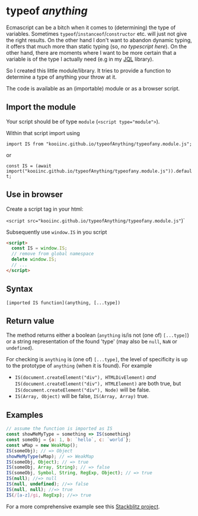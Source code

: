 # typeof *anything*

Ecmascript can be a bitch when it comes to (determining) the type of variables. Sometimes `typeof`/`instanceof`/`constructor` etc. will 
just not give the right results. On the other hand I don't want to abandon dynamic typing, it offers that much more than static typing 
(so, *no typescript here*). On the other hand, there are moments where I want to be more certain that a variable is of the type I actually 
need (e.g in my [JQL](https://github.com/KooiInc/JQL) library).

So I created this little module/library. It tries to provide a function to determine a type of anything your throw at it.

The code is available as an (importable) module or as a browser script.

## Import the module

Your script should be of type `module` (`<script type="module">`).

Within that script import using

`import IS from "kooiinc.github.io/typeofAnything/typeofany.module.js";`

or 

`const IS = (await import("kooiinc.github.io/typeofAnything/typeofany.module.js")).default;`

## Use in browser

Create a script tag in your html:

`<script src="kooiinc.github.io/typeofAnything/typeofany.module.js"`)</script>`

Subsequently use `window.IS` in you script

```html
<script>
  const IS = window.IS;
  // remove from global namespace
  delete window.IS;
  // ...
</script>
```

## Syntax

`[imported IS function](anything, [...type])`

## Return value

The method returns either a boolean (`anything` is/is not (one of) `[...type]`) 
or a string representation of the found 'type' (may also be `null`, `NaN` or `undefined`).

For checking is `anything` is (one of) `[...type]`, the level of specificity is
up to the prototype of `anything` (when it is found). For example

- `IS(document.createElement("div"), HTMLDivElement)`
*and* `IS(document.createElement("div"), HTMLElement)` are both true, but
`IS(document.createElement("div"), Node)` will be false. 
- `IS(Array, Object)` will be false, `IS(Array, Array)` true. 

## Examples

```javascript
// assume the function is imported as IS
const showMeMyType = something => IS(something)
const someObj = {a: 1, b: `hello`, c: `world`};
const wMap = new WeakMap();
IS(someObj); // => Object
showMeMyType(wMap); // => WeakMap
IS(someObj, Object); // => true
IS(someObj, Array, String); // => false
IS(someObj, Symbol, String, RegExp, Object); // => true
IS(null); //=> null
IS(null, undefined); //=> false
IS(null, null); //=> true
IS(/[a-z]/gi, RegExp); //=> true
```

For a more comprehensive example see this [Stackblitz project](https://stackblitz.com/edit/js-a1ggb3?file=index.js).
